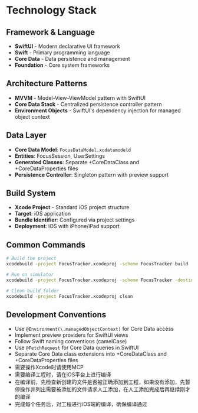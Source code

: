 # Technology Stack

## Framework & Language
- **SwiftUI** - Modern declarative UI framework
- **Swift** - Primary programming language
- **Core Data** - Data persistence and management
- **Foundation** - Core system frameworks

## Architecture Patterns
- **MVVM** - Model-View-ViewModel pattern with SwiftUI
- **Core Data Stack** - Centralized persistence controller pattern
- **Environment Objects** - SwiftUI's dependency injection for managed object context

## Data Layer
- **Core Data Model**: `FocusDataModel.xcdatamodeld`
- **Entities**: FocusSession, UserSettings
- **Generated Classes**: Separate +CoreDataClass and +CoreDataProperties files
- **Persistence Controller**: Singleton pattern with preview support

## Build System
- **Xcode Project** - Standard iOS project structure
- **Target**: iOS application
- **Bundle Identifier**: Configured via project settings
- **Deployment**: iOS with iPhone/iPad support

## Common Commands
```bash
# Build the project
xcodebuild -project FocusTracker.xcodeproj -scheme FocusTracker build

# Run on simulator
xcodebuild -project FocusTracker.xcodeproj -scheme FocusTracker -destination 'platform=iOS Simulator,name=iPhone 15' build

# Clean build folder
xcodebuild -project FocusTracker.xcodeproj clean
```

## Development Conventions
- Use `@Environment(\.managedObjectContext)` for Core Data access
- Implement preview providers for SwiftUI views
- Follow Swift naming conventions (camelCase)
- Use `@FetchRequest` for Core Data queries in SwiftUI
- Separate Core Data class extensions into +CoreDataClass and +CoreDataProperties files
- 需要操作Xcode时请使用MCP
- 需要编译工程时，请在iOS平台上进行编译
- 在编译前，先检查新创建的文件是否被正确添加到工程，如果没有添加，先暂停操作并列出需要被添加的文件请求人工添加，在人工添加完成后再继续刚才的编译
- 完成每个任务后，对工程进行iOS端的编译，确保编译通过